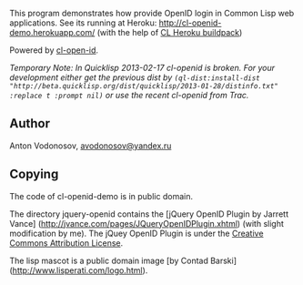 This program demonstrates how provide OpenID login in Common Lisp web applications.
See its running at Heroku: http://cl-openid-demo.herokuapp.com/
(with the help of [CL Heroku buildpack](https://github.com/avodonosov/heroku-buildpack-cl2/))

Powered by [cl-open-id](common-lisp.net/project/cl-openid/).

_Temporary Note: In Quicklisp 2013-02-17 cl-openid is broken. For your development
either get the previous dist by `(ql-dist:install-dist "http://beta.quicklisp.org/dist/quicklisp/2013-01-28/distinfo.txt" :replace t :prompt nil)` or use the recent cl-openid from Trac._

Author
------
  Anton Vodonosov, avodonosov@yandex.ru

Copying
-------

The code of cl-openid-demo is in public domain.

The directory jquery-openid contains the
[jQuery OpenID Plugin by Jarrett Vance] (http://jvance.com/pages/JQueryOpenIDPlugin.xhtml)
(with slight modification by me). The jQuey OpenID Plugin is under the
[Creative Commons Attribution License](https://creativecommons.org/licenses/by/3.0/).

The lisp mascot is a public domain image [by Contad Barski] (http://www.lisperati.com/logo.html).

